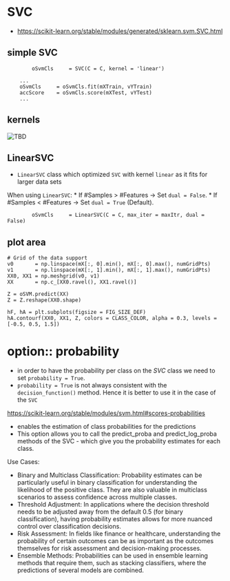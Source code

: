 # SVC

* https://scikit-learn.org/stable/modules/generated/sklearn.svm.SVC.html

## simple SVC

```
        oSvmCls     = SVC(C = C, kernel = 'linear')

    ...
    oSvmCls     = oSvmCls.fit(mXTrain, vYTrain)
    accScore    = oSvmCls.score(mXTest, vYTest)
    ...

```

## kernels

![TBD ](https://scikit-learn.org/stable/_images/sphx_glr_plot_iris_svc_001.png)

## LinearSVC

* `LinearSVC` class which optimized `SVC` with kernel `linear` as it fits for larger data sets

When using `LinearSVC`:
    *   If #Samples > #Features -> Set `dual = False`.
    *   If #Samples < #Features -> Set `dual = True` (Default).

```
        oSvmCls     = LinearSVC(C = C, max_iter = maxItr, dual = False)
```


## plot area

```
# Grid of the data support
v0       = np.linspace(mX[:, 0].min(), mX[:, 0].max(), numGridPts)
v1       = np.linspace(mX[:, 1].min(), mX[:, 1].max(), numGridPts)
XX0, XX1 = np.meshgrid(v0, v1)
XX       = np.c_[XX0.ravel(), XX1.ravel()]

Z = oSVM.predict(XX)
Z = Z.reshape(XX0.shape)

hF, hA = plt.subplots(figsize = FIG_SIZE_DEF)
hA.contourf(XX0, XX1, Z, colors = CLASS_COLOR, alpha = 0.3, levels = [-0.5, 0.5, 1.5])

```


# option:: probability

* in order to have the probability per class on the _SVC_ class we need to set `probability = True`.
* `probability = True` is not always consistent with the `decision_function()` method. Hence it is better to use it in the case of the `SVC`

https://scikit-learn.org/stable/modules/svm.html#scores-probabilities

* enables the estimation of class probabilities for the predictions
* This option allows you to call the predict_proba and predict_log_proba methods of the SVC -  which give you the probability estimates for each class.

Use Cases:

* Binary and Multiclass Classification: Probability estimates can be particularly useful in binary classification for understanding the likelihood of the positive class. They are also valuable in multiclass scenarios to assess confidence across multiple classes.
* Threshold Adjustment: In applications where the decision threshold needs to be adjusted away from the default 0.5 (for binary classification), having probability estimates allows for more nuanced control over classification decisions.
* Risk Assessment: In fields like finance or healthcare, understanding the probability of certain outcomes can be as important as the outcomes themselves for risk assessment and decision-making processes.
* Ensemble Methods: Probabilities can be used in ensemble learning methods that require them, such as stacking classifiers, where the predictions of several models are combined.